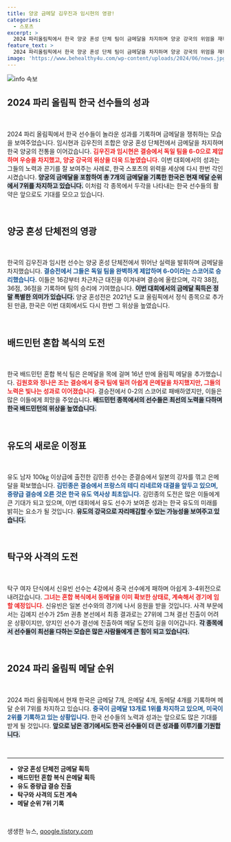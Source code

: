 ```yaml
---
title: 양궁 금메달 김우진과 임시현의 영광!
categories:
  - 스포츠
excerpt: >
  2024 파리올림픽에서 한국 양궁 혼성 단체 팀이 금메달을 차지하며 양궁 강국의 위엄을 재확인했다. 김우진과 임시현은 독일을 60으로 제압, 김우진은 개인 통산 4번째 금메달을 획득해 한국 테이블 역사에 또 한번 이름을 새겼다!
feature_text: >
  2024 파리올림픽에서 한국 양궁 혼성 단체 팀이 금메달을 차지하며 양궁 강국의 위엄을 재확인했다. 김우진과 임시현은 독일을 60으로 제압, 김우진은 개인 통산 4번째 금메달을 획득해 한국 테이블 역사에 또 한번 이름을 새겼다!
image: 'https://www.behealthy4u.com/wp-content/uploads/2024/06/news.jpg'
---
```


<p><img src="https://www.behealthy4u.com/wp-content/uploads/2024/06/news.jpg" alt="info 속보" /></p>

<h2 data-ke-size="size26">2024 파리 올림픽 한국 선수들의 성과</h2>

<p data-ke-size="size16">&nbsp;</p> 

<p data-ke-size="size16">2024 파리 올림픽에서 한국 선수들이 놀라운 성과를 기록하며 금메달을 쟁취하는 모습을 보여주었습니다. 임시현과 김우진의 조합은 양궁 혼성 단체전에서 금메달을 차지하며 한국 양궁의 전통을 이어갔습니다. <b><span style="color: #ee2323;">김우진과 임시현은 결승에서 독일 팀을 6-0으로 제압하며 우승을 차지했고, 양궁 강국의 위상을 더욱 드높였습니다.</span></b> 이번 대회에서의 성과는 그들의 노력과 끈기를 잘 보여주는 사례로, 한국 스포츠의 위력을 세상에 다시 한번 각인시켰습니다. <b><span style="background-color: #21538527;">양궁의 금메달을 포함하여 총 7개의 금메달을 기록한 한국은 현재 메달 순위에서 7위를 차지하고 있습니다.</span></b> 이처럼 각 종목에서 두각을 나타내는 한국 선수들의 활약은 앞으로도 기대를 모으고 있습니다.</p>

<p data-ke-size="size16">&nbsp;</p> 

<h2 data-ke-size="size26">양궁 혼성 단체전의 영광</h2>

<p data-ke-size="size16">&nbsp;</p> 

<p data-ke-size="size16">한국의 김우진과 임시현 선수는 양궁 혼성 단체전에서 뛰어난 실력을 발휘하며 금메달을 차지했습니다. <b><span style="color: #1a5490;">결승전에서 그들은 독일 팀을 완벽하게 제압하며 6-0이라는 스코어로 승리했습니다.</span></b> 이들은 16강부터 차근차근 대진을 이겨내며 결승에 올랐으며, 각각 38점, 36점, 36점을 기록하며 팀의 승리에 기여했습니다. <b><span style="background-color: #21538527;">이번 대회에서의 금메달 획득은 정말 특별한 의미가 있습니다.</span></b> 양궁 혼성전은 2021년 도쿄 올림픽에서 정식 종목으로 추가된 만큼, 한국은 이번 대회에서도 다시 한번 그 위상을 높였습니다.</p>

<p data-ke-size="size16">&nbsp;</p>

<h2 data-ke-size="size26">배드민턴 혼합 복식의 도전</h2>

<p data-ke-size="size16">&nbsp;</p>

<p data-ke-size="size16">한국 배드민턴 혼합 복식 팀은 은메달을 목에 걸며 16년 만에 올림픽 메달을 추가했습니다. <b><span style="color: #ee2323;">김원호와 정나은 조는 결승에서 중국 팀에 밀려 아쉽게 은메달을 차지했지만, 그들의 노력은 빛나는 성과로 이어졌습니다.</span></b> 결승전에서 0-2의 스코어로 패배하였지만, 이들은 많은 이들에게 희망을 주었습니다. <b><span style="background-color: #21538527;">배드민턴 종목에서의 선수들은 최선의 노력을 다하며 한국 배드민턴의 위상을 높였습니다.</span></b></p>

<p data-ke-size="size16">&nbsp;</p>

<h2 data-ke-size="size26">유도의 새로운 이정표</h2>

<p data-ke-size="size16">&nbsp;</p>

<p data-ke-size="size16">유도 남자 100㎏ 이상급에 출전한 김민종 선수는 준결승에서 일본의 강자를 꺾고 은메달을 확보했습니다. <b><span style="color: #1a5490;">김민종은 결승에서 프랑스의 테디 리네르와 대결을 앞두고 있으며, 중량급 결승에 오른 것은 한국 유도 역사상 최초입니다.</span></b> 김민종의 도전은 많은 이들에게 큰 기대가 되고 있으며, 이번 대회에서 유도 선수가 보여준 성과는 한국 유도의 미래를 밝히는 요소가 될 것입니다. <b><span style="background-color: #21538527;">유도의 강국으로 자리매김할 수 있는 가능성을 보여주고 있습니다.</span></b></p>

<p data-ke-size="size16">&nbsp;</p>

<h2 data-ke-size="size26">탁구와 사격의 도전</h2>

<p data-ke-size="size16">&nbsp;</p>

<p data-ke-size="size16">탁구 여자 단식에서 신유빈 선수는 4강에서 중국 선수에게 패하며 아쉽게 3-4위전으로 내려갔습니다. <b><span style="color: #ee2323;">그녀는 혼합 복식에서 동메달을 이미 확보한 상태로, 계속해서 경기에 임할 예정입니다.</span></b> 신유빈은 일본 선수와의 경기에 나서 응원을 받을 것입니다. 사격 부문에서는 김예지 선수가 25m 권총 본선에서 최종 결과로는 27위에 그쳐 결선 진출이 어려운 상황이지만, 양지인 선수가 결선에 진출하여 메달 도전의 길을 이어갑니다. <b><span style="background-color: #21538527;">각 종목에서 선수들이 최선을 다하는 모습은 많은 사람들에게 큰 힘이 되고 있습니다.</span></b></p>

<p data-ke-size="size16">&nbsp;</p>

<h2 data-ke-size="size26">2024 파리 올림픽 메달 순위</h2>

<p data-ke-size="size16">&nbsp;</p>

<p data-ke-size="size16">2024 파리 올림픽에서 현재 한국은 금메달 7개, 은메달 4개, 동메달 4개를 기록하며 메달 순위 7위를 차지하고 있습니다. <b><span style="color: #1a5490;">중국이 금메달 13개로 1위를 차지하고 있으며, 미국이 2위를 기록하고 있는 상황입니다.</span></b> 한국 선수들의 노력과 성과는 앞으로도 많은 기대를 받게 될 것입니다. <b><span style="background-color: #21538527;">앞으로 남은 경기에서도 한국 선수들이 더 큰 성과를 이루기를 기원합니다.</span></b></p>

<p data-ke-size="size16">&nbsp;</p>

<hr/>

<ul>
<li><b>양궁 혼성 단체전 금메달 획득</b></li>
<li><b>배드민턴 혼합 복식 은메달 획득</b></li>
<li><b>유도 중량급 결승 진출</b></li>
<li><b>탁구와 사격의 도전 계속</b></li>
<li><b>메달 순위 7위 기록</b></li>
</ul>

<p data-ke-size="size16">&nbsp;</p>
생생한 뉴스, <a href="https://qoogle.tistory.com" rel="dofollow">qoogle.tistory.com</a>



